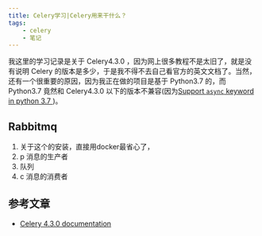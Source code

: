 ```yaml
---
title: Celery学习|Celery用来干什么？
tags:
    - celery
    - 笔记
---
```


我这里的学习记录是关于 Celery4.3.0 ，因为网上很多教程不是太旧了，就是没有说明 Celery 的版本是多少，于是我不得不去自己看官方的英文文档了。当然，还有一个很重要的原因，因为我正在做的项目是基于 Python3.7 的，而 Python3.7 竟然和 Celery4.3.0 以下的版本不兼容(因为[Support `async` keyword in python 3.7 ](https://github.com/celery/celery/issues/4500))。

## Rabbitmq

1. 关于这个的安装，直接用docker最省心了，
2. p 消息的生产者
3. 队列
4. c 消息的消费者

## 参考文章

- [Celery 4.3.0 documentation](http://docs.celeryproject.org/en/latest/getting-started/first-steps-with-celery.html)